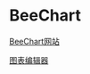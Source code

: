 # BeeChart

[BeeChart网站](http://sjpsega.github.com/beechart/)

[图表编辑器](http://sjpsega.github.com/beechart-editor/)